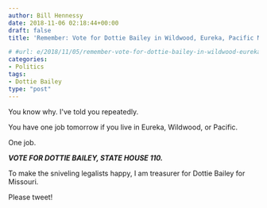 ```yaml
---
author: Bill Hennessy
date: 2018-11-06 02:18:44+00:00
draft: false
title: 'Remember: Vote for Dottie Bailey in Wildwood, Eureka, Pacific MO'

# #url: e/2018/11/05/remember-vote-for-dottie-bailey-in-wildwood-eureka-pacific-mo/
categories:
- Politics
tags:
- Dottie Bailey
type: "post"
---
```





You know why. I've told you repeatedly. 







You have one job tomorrow if you live in Eureka, Wildwood, or Pacific.







One job. 







**_VOTE FOR DOTTIE BAILEY, STATE HOUSE 110._**







To make the sniveling legalists happy, I am treasurer for Dottie Bailey for Missouri. 







Please tweet!



